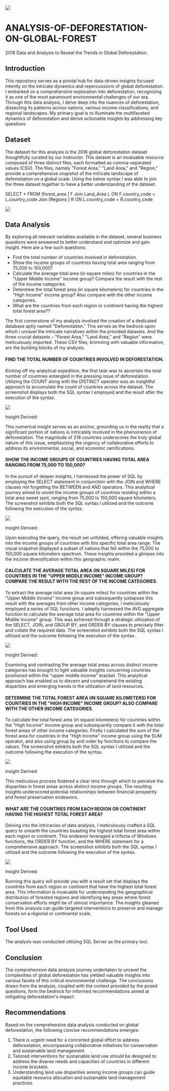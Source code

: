 ![](Deforest1.jpg)
# ANALYSIS-OF-DEFORESTATION-ON-GLOBAL-FOREST
2016 Data and Analysis to Reveal the Trends in Global Deforestation.

## Introduction
This repository serves as a pivotal hub for data-driven insights focused intently on the intricate dynamics and repercussions of global deforestation. I embarked on a comprehensive exploration into deforestation, recognizing it as one of the most paramount environmental challenges of our era. Through this data analysis, I delve deep into the nuances of deforestation, dissecting its patterns across nations, various income classifications, and regional landscapes. My primary goal is to illuminate the multifaceted dynamics of deforestation and derive actionable insights by addressing key questions

## Dataset 
The dataset for this analysis is the 2016 global deforestation dataset thoughtfully curated by our instructor. This dataset is an invaluable resource composed of three distinct files, each formatted as comma-separated values (CSV). The files, namely "Forest Area," "Land Area," and "Region," provide a comprehensive snapshot of the intricate landscape of deforestation on a global scale.  Using the below syntax I was able to join the three dataset together to have a better understanding of the dataset. 

SELECT * FROM [forest_area ] F Join Land_Area L ON F.country_code = L.country_code Join [Regions ] R ON L.country_code = R.country_code

![](Dataset.jpg)

## Data Analysis 
By exploring all relevant variables available in the dataset, several business questions were answered to better understand and optimize and gain insight. Here are a few such questions:
-	Find the total number of countries involved in deforestation. 
-	Show the income groups of countries having total area ranging from 75,000 to 150,000?
-	Calculate the average total area (in square miles) for countries in the "Upper Middle Income" income group?  Compare the result with the rest of the income categories.
-	Determine the total forest area (in square kilometers) for countries in the "High Income" income group? Also compare with the other income categories. 
-	What are the countries from each region or continent having the highest total forest area?? 

The first cornerstone of my analysis involved the creation of a dedicated database aptly named "Deforestation." This serves as the bedrock upon which i unravel the intricate narratives within the provided datasets.  And the three crucial datasets – "Forest Area," "Land Area," and "Region"   were meticulously imported. These CSV files, brimming with valuable information, are the building blocks of my analysis. 

#### FIND THE TOTAL NUMBER OF COUNTRIES INVOLVED IN DEFORESTATION.
  
Kicking off my analytical expedition, the first task was to ascertain the total number of countries entangled in the pressing issue of deforestation. Utilizing the COUNT along with the DISTINCT operator was an insightful approach to accumulate the count of countries across the dataset. The screenshot displays both the SQL syntax I employed and the result after the execution of the syntax.

![](TotoalNumber.jpg)

Insight Derived:
 
This numerical insight serves as an anchor, grounding us in the reality that a significant portion of nations is intricately involved in the phenomenon of deforestation. The magnitude of 218 countries underscores the truly global nature of this issue, emphasizing the urgency of collaborative efforts to address its environmental, social, and economic ramifications.

#### SHOW THE INCOME GROUPS OF COUNTRIES HAVING TOTAL AREA RANGING FROM 75,000 TO 150,000?
  
In the pursuit of deeper insights, I harnessed the power of SQL by employing the SELECT statement in conjunction with the JOIN and WHERE clauses not forgetting the BETWEEN and  AND  operators. This analytical journey aimed to unveil the income groups of countries residing within a total area sweet spot, ranging from 75,000 to 150,000 square kilometers. The screenshot exhibits both the SQL syntax I utilized and the outcome following the execution of the syntax.

![](IncomeGroup.jpg)

Insight Derived:

Upon executing the query, the result set unfolded, offering valuable insights into the income groups of countries with this specific total area range. The visual snapshot displayed a subset of nations that fell within the 75,000 to 150,000 square kilometers spectrum. These insights provided a glimpse into the income diversification within this geographic realm.

#### CALCULATE THE AVERAGE TOTAL AREA (IN SQUARE MILES) FOR COUNTRIES IN THE "UPPER MIDDLE INCOME" INCOME GROUP?  COMPARE THE RESULT WITH THE REST OF THE INCOME CATEGORIES.

To extract the average total area (in square miles) for countries within the "Upper Middle Income" income group and subsequently juxtapose this result with the averages from other income categories, I meticulously employed a series of SQL functions. I adeptly harnessed the AVG aggregate function to calculate the average total area for countries within the "Upper Middle Income" group. This was achieved through a strategic utilization of the SELECT, JOIN, and GROUP BY, and ORDER BY clauses to precisely filter and collate the required data.  The screenshot exhibits both the SQL syntax I utilized and the outcome following the execution of the syntax.

![](AverageTotalArea.jpg)

Insight Derived:

Examining and contrasting the average total areas across distinct income categories has brought to light valuable insights concerning countries positioned within the "upper middle income" bracket. This analytical approach has enabled us to discern and comprehend the existing disparities and emerging trends in the utilization of land resources.

#### DETERMINE THE TOTAL FOREST AREA (IN SQUARE KILOMETERS) FOR COUNTRIES IN THE "HIGH INCOME" INCOME GROUP? ALSO COMPARE WITH THE OTHER INCOME CATEGORIES. 

To calculate the total forest area (in square kilometers) for countries within the "High Income" income group and subsequently compare it with the total forest areas of other income categories. Firstly I calculated the sum of the forest area for countries in the "High Income" income group using the SUM operator, and also using group by and order by functions to compare the values. The screenshot exhibits both the SQL syntax I utilized and the outcome following the execution of the syntax.

![](TotalForestArea.jpg)

Insight Derived:

This meticulous process fostered a clear lens through which to perceive the disparities in forest areas across distinct income groups. The resulting insights underscored potential relationships between financial prosperity and forest preservation endeavors. 

#### WHAT ARE THE COUNTRIES FROM EACH REGION OR CONTINENT HAVING THE HIGHEST TOTAL FOREST AREA?
	 
Delving into the intricacies of data analysis, I meticulously crafted a SQL query to unearth the countries boasting the highest total forest area within each region or continent. This endeavor leveraged a trifecta of Windows functions, the ORDER BY function, and the WHERE statement for a comprehensive approach. The screenshot exhibits both the SQL syntax I utilized and the outcome following the execution of the syntax.

![](CountryFromRegion.jpg)

Insight Derived:

Running this query will provide you with a result set that displays the countries from each region or continent that have the highest total forest area. This information is invaluable for understanding the geographical distribution of forested regions and identifying key areas where forest conservation efforts might be of utmost importance. The insights gleaned from this analysis can guide targeted interventions to preserve and manage forests on a regional or continental scale.

## Tool Used 
The analysis was conducted utilizing SQL Server as the primary tool.

## Conclusion 
The comprehensive data analysis journey undertaken to unravel the complexities of global deforestation has yielded valuable insights into various facets of this critical environmental challenge. The conclusions drawn from the analysis, coupled with the context provided by the posed questions, form the bedrock for informed recommendations aimed at mitigating deforestation's impact.



## Recommendations 
Based on the comprehensive data analysis conducted on global deforestation, the following concise recommendations emerges:

1. There is urgent need for a concerted global effort to address deforestation, encompassing collaborative initiatives for conservation and sustainable land management.
2. Tailored interventions for sustainable land use should be designed to address the diverse needs and capacities of countries in different income brackets.
3. Understanding land use disparities among income groups can guide equitable resource allocation and sustainable land management practices.




